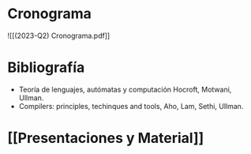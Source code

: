 # Cronograma
![[(2023-Q2) Cronograma.pdf]]


# Bibliografía
- Teoría de lenguajes, autómatas y computación Hocroft, Motwani, Ullman.
- Compilers: principles, techinques and tools, Aho, Lam, Sethi, Ullman.

# [[Presentaciones y Material]]

